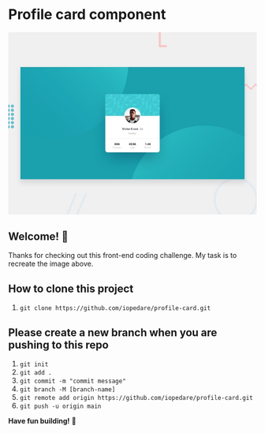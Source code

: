 # Profile card component

![Design preview for the Profile card component coding challenge](./design/desktop-preview.jpg)

## Welcome! 👋

Thanks for checking out this front-end coding challenge. My task is to recreate the image above. 



## How to clone this project
1. `git clone https://github.com/iopedare/profile-card.git`

## Please create a new branch when you are pushing to this repo
1. `git init`
2. `git add .`
3. `git commit -m "commit message"`
4. `git branch -M [branch-name]`
5. `git remote add origin https://github.com/iopedare/profile-card.git`
6. `git push -u origin main`




**Have fun building!** 🚀
